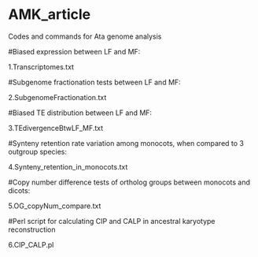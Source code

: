 # AMK_article
Codes and commands for Ata genome analysis

#Biased expression between LF and MF:

1.Transcriptomes.txt

#Subgenome fractionation tests between LF and MF:

2.SubgenomeFractionation.txt

#Biased TE distribution between LF and MF:

3.TEdivergenceBtwLF_MF.txt

#Synteny retention rate variation among monocots, when compared to 3 outgroup species:

4.Synteny_retention_in_monocots.txt

#Copy number difference tests of ortholog groups between monocots and dicots:

5.OG_copyNum_compare.txt 

#Perl script for calculating CIP and CALP in ancestral karyotype reconstruction

6.CIP_CALP.pl

